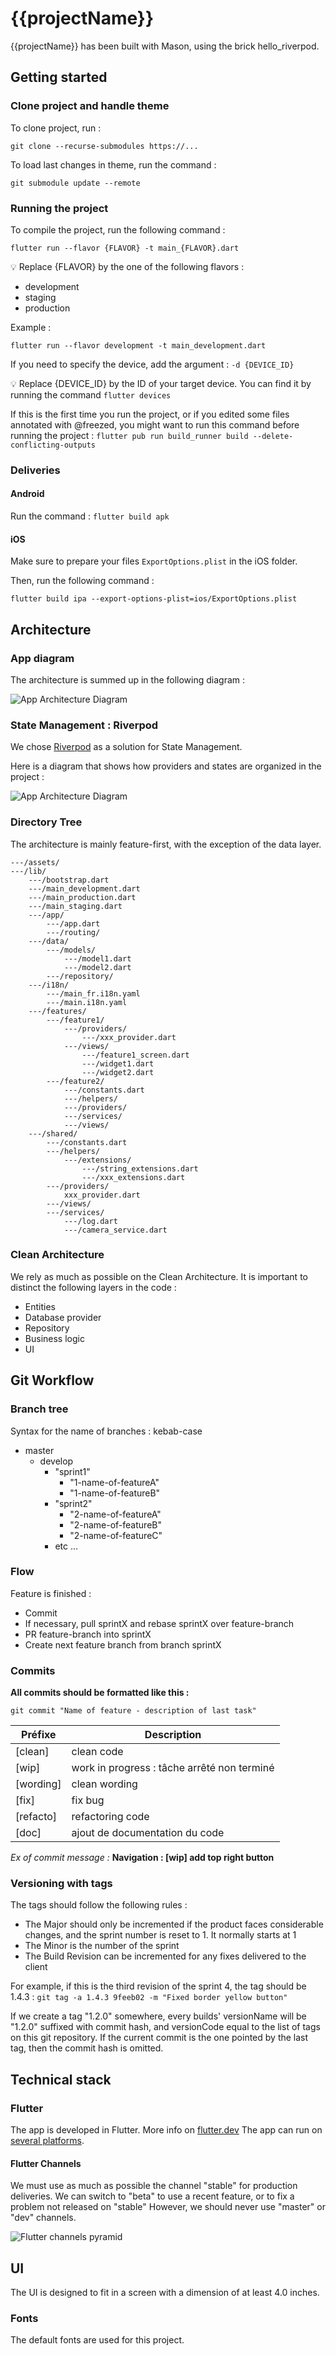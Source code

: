# {{projectName}}

{{projectName}} has been built with Mason, using the brick hello_riverpod.

## Getting started

### Clone project and handle theme

To clone project, run :

`git clone --recurse-submodules https://...`

To load last changes in theme, run the command :

`git submodule update --remote`

### Running the project

To compile the project, run the following command :

```shell
flutter run --flavor {FLAVOR} -t main_{FLAVOR}.dart
```

💡 Replace {FLAVOR} by the one of the following flavors :

- development
- staging
- production

Example :

```shell
flutter run --flavor development -t main_development.dart
```

If you need to specify the device, add the argument :
`-d {DEVICE_ID}`

💡 Replace {DEVICE_ID} by the ID of your target device. You can find it by running the command `flutter devices`

If this is the first time you run the project, or if you edited some files annotated with @freezed, you might want to run this command before running the project :
`flutter pub run build_runner build --delete-conflicting-outputs`

### Deliveries

#### Android

Run the command : `flutter build apk`

#### iOS

Make sure to prepare your files `ExportOptions.plist` in the iOS folder.

Then, run the following command :

`flutter build ipa --export-options-plist=ios/ExportOptions.plist`

## Architecture

### App diagram

The architecture is summed up in the following diagram :

![App Architecture Diagram](assets/readme/architecture_main.png)

### State Management : Riverpod

We chose [Riverpod](https://riverpod.dev/) as a solution for State Management.

Here is a diagram that shows how providers and states are organized in the project :

![App Architecture Diagram](assets/readme/architecture_riverpod.png)

### Directory Tree

The architecture is mainly feature-first, with the exception of the data layer.

```text
---/assets/
---/lib/
    ---/bootstrap.dart
    ---/main_development.dart
    ---/main_production.dart
    ---/main_staging.dart
    ---/app/
        ---/app.dart
        ---/routing/
    ---/data/
        ---/models/
            ---/model1.dart
            ---/model2.dart
        ---/repository/    
    ---/i18n/
        ---/main_fr.i18n.yaml
        ---/main.i18n.yaml
    ---/features/
        ---/feature1/
            ---/providers/
                ---/xxx_provider.dart
            ---/views/
                ---/feature1_screen.dart
                ---/widget1.dart
                ---/widget2.dart
        ---/feature2/
            ---/constants.dart
            ---/helpers/
            ---/providers/
            ---/services/
            ---/views/
    ---/shared/
        ---/constants.dart
        ---/helpers/
            ---/extensions/
                ---/string_extensions.dart
                ---/xxx_extensions.dart
        ---/providers/
            xxx_provider.dart
        ---/views/
        ---/services/
            ---/log.dart
            ---/camera_service.dart    
```

### Clean Architecture

We rely as much as possible on the Clean Architecture.
It is important to distinct the following layers in the code :

- Entities
- Database provider
- Repository
- Business logic
- UI

## Git Workflow

### Branch tree

Syntax for the name of branches : kebab-case

- master
  - develop
    - "sprint1"
      - "1-name-of-featureA"
      - "1-name-of-featureB"
    - "sprint2"
      - "2-name-of-featureA"
      - "2-name-of-featureB"
      - "2-name-of-featureC"
    - etc ...

### Flow

Feature is finished :

- Commit
- If necessary, pull sprintX and rebase sprintX over feature-branch
- PR feature-branch into sprintX
- Create next feature branch from branch sprintX

### Commits

**All commits should be formatted like this :**

`git commit "Name of feature - description of last task"`

| Préfixe   | Description                                 |
|-----------|---------------------------------------------|
| [clean]   | clean code                                  |
| [wip]     | work in progress : tâche arrêté non terminé |
| [wording] | clean wording                               |
| [fix]     | fix bug                                     |
| [refacto] | refactoring code                            |
| [doc]     | ajout de documentation du code              |

*Ex of commit message :* **Navigation : [wip] add top right button**

### Versioning with tags

The tags should follow the following rules :

- The Major should only be incremented if the product faces considerable changes, and the sprint number is reset to 1. It normally starts at 1
- The Minor is the number of the sprint
- The Build Revision can be incremented for any fixes delivered to the client

For example, if this is the third revision of the sprint 4, the tag should be 1.4.3 :
`git tag -a 1.4.3 9feeb02 -m "Fixed border yellow button"`

If we create a tag "1.2.0" somewhere, every builds' versionName will be "1.2.0" suffixed with commit hash, and versionCode equal to the list of tags on this git repository.
If the current commit is the one pointed by the last tag, then the commit hash is omitted.

## Technical stack

### Flutter

The app is developed in Flutter. More info on [flutter.dev](https://flutter.dev)
The app can run on [several platforms](https://docs.flutter.dev/reference/supported-platforms).

#### Flutter Channels

We must use as much as possible the channel "stable" for production deliveries.
We can switch to "beta" to use a recent feature, or to fix a problem not released on "stable"
However, we should never use "master" or "dev" channels.

![Flutter channels pyramid](assets/readme/flutter_channels.png)

## UI

The UI is designed to fit in a screen with a dimension of at least 4.0 inches.

### Fonts

The default fonts are used for this project.
